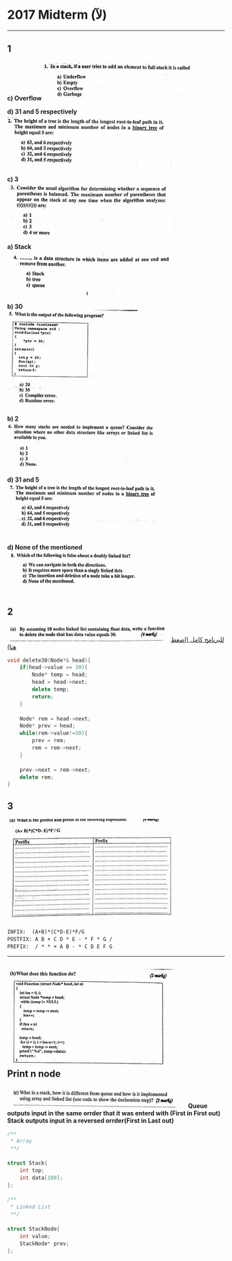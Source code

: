 # 2017 Midterm (لآ)

---

## 1

**c) Overflow**
![a](1-1.png)

**d) 31 and 5 respectively**    
![a](1-2.png)

**c) 3**    
![a](1-3.png)

**a) Stack**    
![a](1-4.png)

**b) 30**   
![a](1-5.png)

**b) 2**    
![a](1-6.png)

**d) 31 and 5**    
![a](1-7.png)

**d) None of the mentioned**    
![a](1-8.png)

## 2

![a](2.png)
[للبرنامج كامل (اضغط هنا)](./delete30.cpp) 

```cpp
void delete30(Node*& head){
    if(head->value == 30){
        Node* temp = head;
        head = head->next;
        delete temp;
        return;
    }
    
    Node* rem = head->next;
    Node* prev = head;
    while(rem->value!=30){
        prev = rem;
        rem = rem->next;
    }
    
    prev->next = rem->next;
    delete rem;
}
```

## 3

![a](3-1.png)

```1
INFIX:  (A+B)*(C*D-E)*F/G
POSTFIX: A B + C D * E - * F * G /
PREFIX:  / * * + A B - * C D E F G
```
---
![a](3-2.png)    
**Print n node**
---
![a](3-3.png)
**Queue outputs input in the same orrder that it was enterd with (First in First out)**    
**Stack outputs input in a reversed orrder(First in Last out)**

```cpp
/**
 * Array
 **/

struct Stack{
    int top;
    int data[100];
};

/**
 * Linked List
 **/

struct StackNode{
    int value;
    StackNode* prev;
};

```